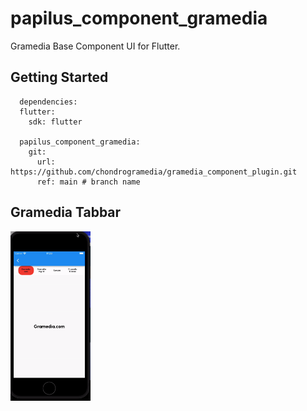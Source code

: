 # papilus_component_gramedia

Gramedia Base Component UI for Flutter.

## Getting Started

```
  dependencies:
  flutter:
    sdk: flutter

  papilus_component_gramedia:
    git:
      url: https://github.com/chondrogramedia/gramedia_component_plugin.git
      ref: main # branch name
```
## Gramedia Tabbar
<img src="https://github.com/chondrogramedia/gramedia_component_plugin/blob/main/documentation/tabbar_unscrolled.gif" width="128">

